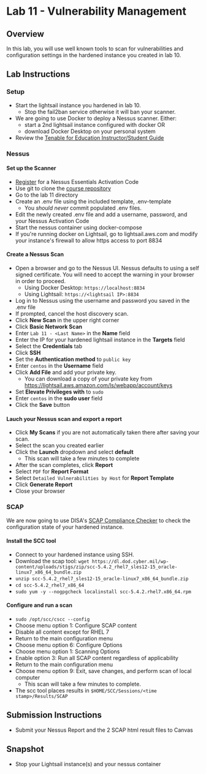 # Lab 11 - Vulnerability Management

## Overview
In this lab, you will use well known tools to scan for vulnerabilities and configuration settings in the hardened instance you created in lab 10. 

## Lab Instructions

### Setup

- Start the lightsail instance you hardened in lab 10.
  -  Stop the fail2ban service otherwise it will ban your scanner.
- We are going to use Docker to deploy a Nessus scanner. Either:
  - start a 2nd lightsail instance configured with docker OR
  - download Docker Desktop on your personal system
- Review the [Tenable for Education Instructor/Student Guide](https://static.tenable.com/marketing/whitepapers/Guide-Tenable-for-Education.pdf)

### Nessus

#### Set up the Scanner

- [Register](https://www.tenable.com/tenable-for-education/nessus-essentials) for a Nessus Essentials Activation Code
- Use git to clone the [course repository](https://github.com/peckjd/cpsc318)
- Go to the lab 11 directory
- Create an .env file using the included template, .env-template
  - You *should never* commit populated .env files.
- Edit the newly created .env file and add a username, password, and your Nessus Activation Code
- Start the nessus container using docker-compose
- If you're running docker on Lightsail, go to lightsail.aws.com and modify your instance's firewall to allow https access to port 8834 

#### Create a Nessus Scan
- Open a browser and go to the Nessus UI. Nessus defaults to using a self signed certificate. You will need to accept the warning in your browser in order to proceed.
  - Using Docker Desktop: `https://localhost:8834`
  - Using Lightsail: `https://<lightsail IP>:8834`
- Log in to Nessus using the username and password you saved in the .env file
- If prompted, cancel the host discovery scan.
- Click **New Scan** in the upper right corner
- Click **Basic Network Scan**
- Enter `Lab 11 - <Last Name>` in the **Name** field
- Enter the IP for your hardened lightsail instance in the **Targets** field
- Select the **Credentials** tab
- Click **SSH**
- Set the **Authentication method** to `public key`
- Enter `centos` in the **Username** field
- Click **Add File** and add your private key.
  - You can download a copy of your private key from https://lightsail.aws.amazon.com/ls/webapp/account/keys
- Set **Elevate Privileges with** to `sudo`
- Enter `centos` in the **sudo user** field
- Click the **Save** button

#### Lauch your Nessus scan and export a report

- Click **My Scans** if you are not automatically taken there after saving your scan.
- Select the scan you created earlier
- Click the **Launch** dropdown and select **default**
  - This scan will take a few minutes to complete
- After the scan completes, click **Report**
- Select `PDF` for **Report Format**
- Select `Detailed Vulnerabilities by Host` for **Report Template**
- Click **Generate Report**
- Close your browser

### SCAP

We are now going to use DISA's [SCAP Compliance Checker](https://public.cyber.mil/stigs/scap/) to check the configuration state of your hardened instance.

#### Install the SCC tool

- Connect to your hardened instance using SSH. 
- Download the scap tool: `wget https://dl.dod.cyber.mil/wp-content/uploads/stigs/zip/scc-5.4.2_rhel7_sles12-15_oracle-linux7_x86_64_bundle.zip`
- `unzip scc-5.4.2_rhel7_sles12-15_oracle-linux7_x86_64_bundle.zip`
- `cd scc-5.4.2_rhel7_x86_64`
- `sudo yum -y --nogpgcheck localinstall scc-5.4.2.rhel7.x86_64.rpm`

#### Configure and run a scan

- `sudo /opt/scc/cscc --config`
- Choose menu option 1: Configure SCAP content
- Disable all content except for RHEL 7
- Return to the main configuration menu
- Choose menu option 6: Configure Options
- Choose menu option 1: Scanning Options
- Enable option 3: Run all SCAP content regardless of applicability
- Return to the main configuration menu
- Choose menu option 9: Exit, save changes, and perform scan of local computer
  - This scan will take a few minutes to complete.
- The scc tool places results in `$HOME/SCC/Sessions/<time stamp>/Results/SCAP`

## Submission Instructions

- Submit your Nessus Report and the 2 SCAP html result files to Canvas

## Snapshot

- Stop your Lightsail instance(s) and your nessus container
